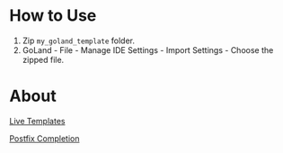 # How to Use

1. Zip `my_goland_template` folder.
2. GoLand - File - Manage IDE Settings - Import Settings - Choose the zipped file.

# About

[Live Templates](https://www.jetbrains.com/help/go/using-live-templates.html)

[Postfix Completion](https://www.jetbrains.com/help/go/settings-postfix-completion.html)
